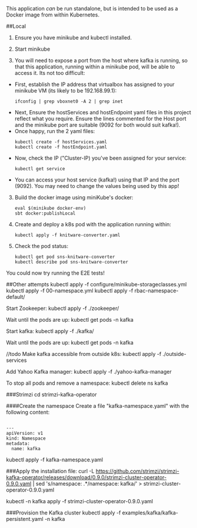 This application *can* be run standalone, but is intended to be used as a Docker image from within Kubernetes.

##Local

1) Ensure you have minikube and kubectl installed.
2) Start minikube

3) You will need to expose a port from the host where kafka is running, so that
this application, running within a minikube pod, will be able to access it.
Its not too difficult:
  - First, establish the IP address that virtualbox has assigned to 
your minikube VM (its likely to be 192.168.99.1):
    ```
    ifconfig | grep vboxnet0 -A 2 | grep inet
    ```
  - Next, Ensure the hostServices and hostEndpoint yaml files in this project
  reflect what you require. Ensure the lines commented for the Host port
  and the minikube port are suitable (9092 for both would suit kafka!).
  - Once happy, run the 2 yaml files:
      ```
      kubectl create -f hostServices.yaml
      kubectl create -f hostEndpoint.yaml
      ```
  - Now, check the IP ("Cluster-IP) you've been assigned for your service:
      ```
      kubectl get service
      ```
  - You can access your host service (kafka!) using that IP and the port (9092).
  You may need to change the values being used by this app!
3) Build the docker image using miniKube's docker:
    ```
    eval $(minikube docker-env)
    sbt docker:publishLocal
    ```
4) Create and deploy a k8s pod with the application running within:
    ```
    kubectl apply -f knitware-converter.yaml
    ```
5) Check the pod status:
    ```
    kubectl get pod sns-knitware-converter
    kubectl describe pod sns-knitware-converter
    ```

You could now try running the E2E tests!



##Other attempts
kubectl apply -f configure/minikube-storageclasses.yml 
kubectl apply -f 00-namespace.yml
kubectl apply -f rbac-namespace-default/ 

Start Zookeeper:
kubectl apply -f ./zookeeper/

Wait until the pods are up:
kubectl get pods -n kafka

Start kafka:
kubectl apply -f ./kafka/

Wait until the pods are up:
kubectl get pods -n kafka

//todo
Make kafka accessible from outside k8s:
kubectl apply -f ./outside-services

Add Yahoo Kafka manager:
kubectl apply -f ./yahoo-kafka-manager


To stop all pods and remove a namespace:
kubectl delete ns kafka


###Strimzi
cd strimzi-kafka-operator

####Create the namespace
Create a file "kafka-namespace.yaml" with the following content:

```

---
apiVersion: v1
kind: Namespace
metadata:
  name: kafka
```
kubectl apply -f kafka-namespace.yaml 

###Apply the installation file:
curl -L https://github.com/strimzi/strimzi-kafka-operator/releases/download/0.9.0/strimzi-cluster-operator-0.9.0.yaml   | sed 's/namespace: .*/namespace: kafka/' > strimzi-cluster-operator-0.9.0.yaml

kubectl -n kafka apply -f strimzi-cluster-operator-0.9.0.yaml 

###Provision the Kafka cluster
kubectl apply -f examples/kafka/kafka-persistent.yaml -n kafka

